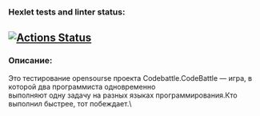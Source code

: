 ### Hexlet tests and linter status:
[![Actions Status](https://github.com/EvgeniyKauter/qa-engineer-project-85/actions/workflows/hexlet-check.yml/badge.svg)](https://github.com/EvgeniyKauter/qa-engineer-project-85/actions)
---
### Описание:
Это тестирование opensourse проекта Codebattle.CodeBattle — игра, в которой два программиста одновременно\
выполняют одну задачу на разных языках программирования.Кто выполнил быстрее, тот побеждает.\
